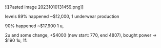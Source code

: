 
![[Pasted image 20231010131459.png]]


levels
89% happened ~$12,000, 1 underwear production

90% happened ~$17,900 1 u,

2u and some change, +$4000 (new start: 770, end 4807), bought power -> $190
1u, 1f: 
